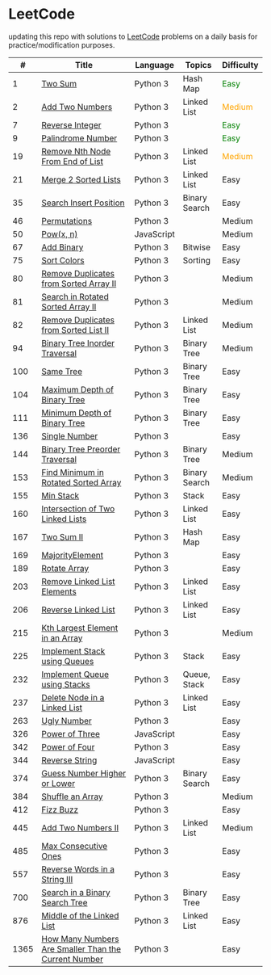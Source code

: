 # LeetCode


updating this repo with solutions to [LeetCode](https://leetcode.com/) problems on a daily basis for practice/modification purposes.




| # | Title | Language | Topics |Difficulty | 
|---| ----- | -------- | ---------- | ---------- |
| 1 | [Two Sum](/Easy/No_0001_Two%20Sum)| Python 3 | Hash Map| <font color="Green">Easy</font>|
|2| [Add Two Numbers](/Medium/No_0002_Add%20Two%20Numbers)| Python 3 | Linked List | <font color="Orange">Medium</font> |
|7| [Reverse Integer](/Easy/No_0007_Reverse%20Integer) | Python 3 |   | <font color="Green">Easy</font>|
|9| [Palindrome Number](/Easy/No_0009_Palindrome%20Number) | Python 3| |<font color="Green">Easy</font>|
|19| [Remove Nth Node From End of List](/Medium/No_0019_Remove%20Nth%20Node%20From%20End%20of%20List)| Python 3| Linked List| <font color="Orange">Medium</font>| 
|21| [Merge 2 Sorted Lists](/Easy/No_0021_Merge%202%20Sorted%20Lists)| Python 3| Linked List | Easy|
|35| [Search Insert Position](/Easy/No_0035_Search%20Insert%20Position) | Python 3| Binary Search| Easy| 
|46| [Permutations](/Medium/No_0046_Permutations) | Python 3| | Medium|
|50| [Pow(x, n)](/Medium/No_0050_Pow(x,%20n))| JavaScript | | Medium|
|67|[Add Binary](/Easy/No_0067_Add%20Binary)| Python 3| Bitwise | Easy|
|75| [Sort Colors](/Easy/No_0075_Sort%20Colors)| Python 3| Sorting| Easy|
|80| [Remove Duplicates from Sorted Array II](/Medium/No_0080_Remove%20Duplicates%20from%20Sorted%20Array%20II)| Python 3| | Medium|
|81| [Search in Rotated Sorted Array II](/Medium/No_0081_Search%20in%20Rotated%20Sorted%20Array%20II)| Python 3| |Medium|
|82| [Remove Duplicates from Sorted List II](/Medium/No_0082_Remove%20Duplicates%20from%20Sorted%20List%20II) |Python 3|Linked List | Medium|
|94| [Binary Tree Inorder Traversal](/Medium/No_0094_Binary%20Tree%20Inorder%20Traversal)| Python 3| Binary Tree | Medium |
|100| [Same Tree](/Easy/No_0100_Same%20Tree) | Python 3| Binary Tree | Easy|
|104| [Maximum Depth of Binary Tree](/Easy/No_0104_Maximum%20Depth%20of%20Binary%20Tree) | Python 3| Binary Tree | Easy|
|111| [Minimum Depth of Binary Tree](/Easy/No_0111_Minimum%20Depth%20of%20Binary%20Tree)| Python 3| Binary Tree| Easy|
|136| [Single Number](/Easy/No_0136_Single%20Number)| Python 3| | Easy|
|144| [Binary Tree Preorder Traversal](/Medium/No_0144_Binary%20Tree%20Preorder%20Traversal)| Python 3| Binary Tree| Medium|
|153| [Find Minimum in Rotated Sorted Array](/Medium/No_0153_Find%20Minimum%20in%20Rotated%20Sorted%20Array)| Python 3| Binary Search| Medium|
|155| [Min Stack](/Easy/No_0155_Min%20Stack)| Python 3| Stack | Easy|
|160| [Intersection of Two Linked Lists](/Easy/No_0160_Intersection%20of%20Two%20Linked%20Lists) | Python 3| Linked List| Easy|
|167| [Two Sum II ](/Easy/No_0167_Two%20Sum%20II)| Python 3| Hash Map| Easy|
|169| [MajorityElement](/Easy/No_0169_Majority%20Element)| Python 3| | Easy|
|189| [Rotate Array](/Easy/No_0189_Rotate%20Array) | Python 3| | Easy|
|203|[Remove Linked List Elements](/Easy/No_0203_Remove%20Linked%20List%20Elements)| Python 3| Linked List | Easy|
|206| [Reverse Linked List](/Easy/No_0206_Reverse%20Linked%20List) | Python 3| Linked List | Easy|
|215| [Kth Largest Element in an Array](/Medium/No_0215_Kth%20Largest%20Element%20in%20an%20Array)| Python 3| | Medium|
|225| [Implement Stack using Queues](/Easy/No_0225_Implement%20Stack%20using%20Queues)|Python 3| Stack| Easy|
|232| [Implement Queue using Stacks](/Easy/No_0232_Implement%20Queue%20using%20Stacks)|Python 3| Queue, Stack| Easy|
|237| [Delete Node in a Linked List](/Easy/No_0237_Delete%20Node%20in%20a%20Linked%20List)| Python 3|Linked List| Easy|
|263| [Ugly Number](/Easy/No_0263_Ugly%20Number) | Python 3| | Easy|
|326| [Power of Three](/Easy/No_0326_Power%20of%20Three)| JavaScript| | Easy|
|342| [Power of Four](/Easy/No_0342_Power%20of%20Four)| Python 3| | Easy|
|344| [Reverse String](/Easy/No_0344_Reverse%20String)|JavaScript| | Easy|
|374|[Guess Number Higher or Lower](/Easy/No_0374_Guess%20Number%20Higher%20or%20Lower)| Python 3| Binary Search| Easy|
|384|[Shuffle an Array](/Medium/No_0384_Shuffle%20an%20Array)|Python 3| | Medium|
|412| [Fizz Buzz](/Easy/No_0412_Fizz%20Buzz)| Python 3| | Easy|
|445| [Add Two Numbers II](/Medium/No_0445_Add%20Two%20Numbers%20II)| Python 3| Linked List| Medium|
|485| [Max Consecutive Ones](/Easy/No_0485_Max%20Consecutive%20Ones)| Python 3| | Easy|
|557|[Reverse Words in a String III](/Easy/No_0557_Reverse%20Words%20in%20a%20String%20III)| Python 3| | Easy|
|700| [Search in a Binary Search Tree](/Easy/No_0700_Search%20in%20a%20Binary%20Search%20Tree)| Python 3| Binary Tree| Easy|
|876| [Middle of the Linked List](/Easy/No_0876_Middle%20of%20the%20Linked%20List)| Python 3| Linked List| Easy|
|1365| [How Many Numbers Are Smaller Than the Current Number](/Easy/No_1365_How%20Many%20Numbers%20Are%20Smaller%20Than%20the%20Current%20Number)| Python 3| | Easy|
